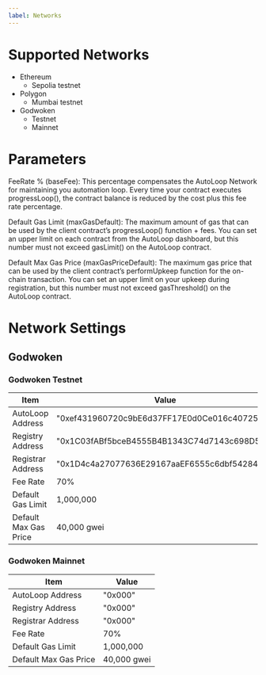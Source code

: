 ```yaml
---
label: Networks
---
```


# Supported Networks

- Ethereum
  - Sepolia testnet
- Polygon
  - Mumbai testnet
- Godwoken
  - Testnet
  - Mainnet

# Parameters

FeeRate % (baseFee): This percentage compensates the AutoLoop Network for maintaining you automation loop. Every time your contract executes progressLoop(), the contract balance is reduced by the cost plus this fee rate percentage.

Default Gas Limit (maxGasDefault): The maximum amount of gas that can be used by the client contract’s progressLoop() function + fees. You can set an upper limit on each contract from the AutoLoop dashboard, but this number must not exceed gasLimit() on the AutoLoop contract.

Default Max Gas Price (maxGasPriceDefault): The maximum gas price that can be used by the client contract’s performUpkeep function for the on-chain transaction. You can set an upper limit on your upkeep during registration, but this number must not exceed gasThreshold() on the AutoLoop contract.

# Network Settings

## Godwoken

### Godwoken Testnet

| Item                  | Value                                        |
| --------------------- | -------------------------------------------- |
| AutoLoop Address      | "0xef431960720c9bE6d37FF17E0d0Ce016c4072543" |
| Registry Address      | "0x1C03fABf5bceB4555B4B1343C74d7143c698D551" |
| Registrar Address     | "0x1D4c4a27077636E29167aaEF6555c6dbf54284F3" |
| Fee Rate              | 70%                                          |
| Default Gas Limit     | 1,000,000                                    |
| Default Max Gas Price | 40,000 gwei                                  |

### Godwoken Mainnet

| Item                  | Value       |
| --------------------- | ----------- |
| AutoLoop Address      | "0x000"     |
| Registry Address      | "0x000"     |
| Registrar Address     | "0x000"     |
| Fee Rate              | 70%         |
| Default Gas Limit     | 1,000,000   |
| Default Max Gas Price | 40,000 gwei |
